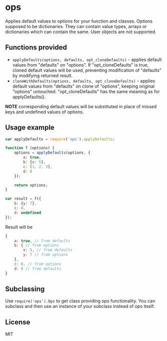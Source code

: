 # ops

Applies default values to options for your function and classes. Options supposed to be dictionaries. They can contain value types, arrays or dictionaries which can contain the same. User objects are not supported.

## Functions provided

* `applyDefaults(options, defaults, opt_cloneDefaults)` - applies default values from "defaults" on "options". If "opt_cloneDefaults" is true, cloned default values will be used, preventing modification of "defaults" by modifying returned result.
* `cloneWithDefaults(options, defaults, opt_cloneDefaults)` - applies default values from "defaults" on clone of "options", keeping original "options" untouched. "opt_cloneDefaults" has the same meaning as for applyDefaults().

**NOTE** corresponding default values will be substituted in place of missed keys and undefined values of options.

## Usage example

```js
var applyDefaults = require('ops').applyDefaults;

function f (options) {
	options = applyDefaults(options, {
		a: true,
		b: {x: 5},
		c: [1, 2, 3],
		d: 0
	});

	return options;
}

var result = f({
	b: {y: 7},
	c: 0,
	d: undefined
});
```

Result will be

```js
{
	a: true, // from defaults
	b: { // from options
		x: 5, // from defaults
		y: 7 // from options
	},
	c: 0, // from options
	d: 0 // from defaults
}
```

## Subclassing

Use `require('ops').Ops` to get class providing ops functionality. You can subclass and then use an instance of your subclass instead of ops itself.

## License

MIT
